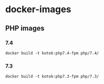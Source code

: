 # docker-images

## PHP images

### 7.4

	docker build -t kotok:php7.4-fpm php/7.4/

### 7.3

	docker build -t kotok:php7.3-fpm php/7.3/
